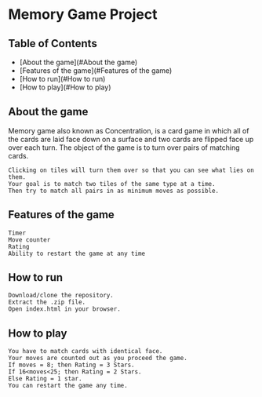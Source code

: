 # Memory Game Project

## Table of Contents

* [About the game](#About the game)
* [Features of the game](#Features of the game)
* [How to run](#How to run)
* [How to play](#How to play)


## About the game

Memory game also known as Concentration, is a card game in which all of the cards are laid face down on a surface and two cards are flipped face up over each turn. The object of the game is to turn over pairs of matching cards.

    Clicking on tiles will turn them over so that you can see what lies on them.
    Your goal is to match two tiles of the same type at a time.
    Then try to match all pairs in as minimum moves as possible.


## Features of the game
    
    Timer
    Move counter
    Rating
    Ability to restart the game at any time
    
    
## How to run

    Download/clone the repository.
    Extract the .zip file.
    Open index.html in your browser.


## How to play

    You have to match cards with identical face.
    Your moves are counted out as you proceed the game.
    If moves = 8; then Rating = 3 Stars.
    If 16<moves<25; then Rating = 2 Stars.
    Else Rating = 1 star.
    You can restart the game any time.

